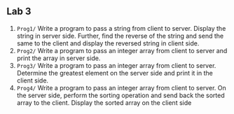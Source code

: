 ## Lab 3 

1. `Prog1/` Write a program to pass a string from client to server. Display the string in server side. Further, find the reverse of the string and send the same to the client and display the reversed string in client side.
2. `Prog2/` Write a program to pass an integer array from client to server and print the array in server side.
3. `Prog3/` Write a program to pass an integer array from client to server. Determine the greatest element on the server side and print it in the client side.
4. `Prog4/` Write a program to pass an integer array from client to server. On the server side, perform the sorting operation and send back the sorted array to the client. Display the sorted array on the client side
